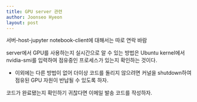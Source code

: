 ```yaml
---
title: GPU server 관련
author: Joonseo Hyeon
layout: post
---
```


서버-host-jupyter notebook-client에 대해서는 따로 연락 바람

server에서 GPU를 사용하는지 실시간으로 알 수 있는 방법은 Ubuntu kernel에서 nvidia-smi를 입력하여 점유중인 프로세스가 있는지 확인하는 것이다.

- 이외에는 다른 방법이 없어 더이상 코드를 돌리지 않으려면 커널을 shutdown하여 점유된 GPU 자원이 반납될 수 있도록 하자.

코드가 완료됐는지 확인하기 귀찮다면 이메일 발송 코드를 작성하자.

